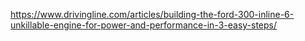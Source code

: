 https://www.drivingline.com/articles/building-the-ford-300-inline-6-unkillable-engine-for-power-and-performance-in-3-easy-steps/
